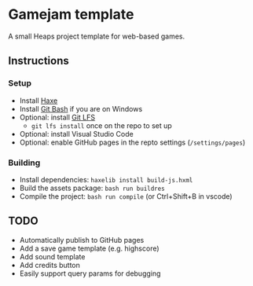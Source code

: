 # Gamejam template

A small Heaps project template for web-based games.

## Instructions

### Setup

* Install [Haxe](https://haxe.org/)
* Install [Git Bash](https://gitforwindows.org/) if you are on Windows
* Optional: install [Git LFS](https://git-lfs.github.com/)
  * `git lfs install` once on the repo to set up
* Optional: install Visual Studio Code
* Optional: enable GitHub pages in the repto settings (`/settings/pages`)

### Building

* Install dependencies: `haxelib install build-js.hxml`
* Build the assets package: `bash run buildres`
* Compile the project: `bash run compile` (or Ctrl+Shift+B in vscode)

## TODO

* Automatically publish to GitHub pages
* Add a save game template (e.g. highscore)
* Add sound template
* Add credits button
* Easily support query params for debugging